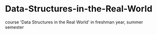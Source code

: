 # Data-Structures-in-the-Real-World
course 'Data Structures in the Real World' in freshman year, summer semester
